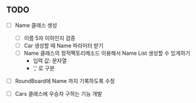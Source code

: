 ## TODO
- [ ] Name 클래스 생성
  - [ ] 이름 5자 이하인지 검증
  - [ ] Car 생성할 때 Name 파라미터 받기
  - [ ] Name 클래스의 정적팩토리메소드 이용해서 Name List 생성할 수 있게하기
    - 입력 값: 문자열
    - ',' 로 구분
- [ ] RoundBoard에 Name 까지 기록하도록 수정
- [ ] Cars 클래스에 우승자 구하는 기능 개발
  
